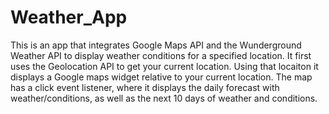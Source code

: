# Weather_App
This is an app that integrates Google Maps API and the Wunderground Weather API to display weather conditions for a specified location. It first uses the Geolocation API to get your current location. Using that locaiton it displays a Google maps widget relative to your current location. The map has a click event listener, where it displays the daily forecast with weather/conditions, as well as the next 10 days of weather and conditions. 
